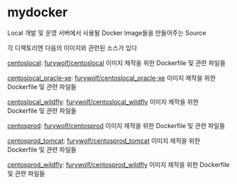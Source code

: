 mydocker
====================

Local 개발 및 운영 서버에서 사용될 Docker Image들을 만들어주는 Source

각 디렉토리엔 다음의 이미지와 관련된 소스가 있다

<a href="https://github.com/TerryChang/mydocker/tree/master/centoslocal" target="_blank">centoslocal</a>: <a href="https://hub.docker.com/r/furywolf/centoslocal/" target="_blank">furywolf/centoslocal</a> 이미지 제작을 위한 Dockerfile 및 관련 파일들

<a href="https://github.com/TerryChang/mydocker/tree/master/centoslocal_oracle-xe" target="_blank">centoslocal\_oracle-xe</a>: <a href="https://hub.docker.com/r/furywolf/centoslocal_oracle-xe/" target="_blank">furywolf/centoslocal\_oracle-xe</a> 이미지 제작을 위한 Dockerfile 및 관련 파일들

<a href="https://github.com/TerryChang/mydocker/tree/master/centoslocal_wildfly" target="_blank">centoslocal\_wildfly</a>: <a href="https://hub.docker.com/r/furywolf/centoslocal_wildfly/" target="_blank">furywolf/centoslocal\_wildfly</a> 이미지 제작을 위한 Dockerfile 및 관련 파일들

<a href="https://github.com/TerryChang/mydocker/tree/master/centosprod" target="_blank">centosprod</a>: <a href="https://hub.docker.com/r/furywolf/centosprod/" target="_blank">furywolf/centosprod</a> 이미지 제작을 위한 Dockerfile 및 관련 파일들

<a href="https://github.com/TerryChang/mydocker/tree/master/centosprod_tomcat" target="_blank">centosprod\_tomcat</a>: <a href="https://hub.docker.com/r/furywolf/centosprod_tomcat/" target="_blank">furywolf/centosprod\_tomcat</a> 이미지 제작을 위한 Dockerfile 및 관련 파일들

<a href="https://github.com/TerryChang/mydocker/tree/master/centosprod_wildfly" target="_blank">centosprod\_wildfly</a>: <a href="https://hub.docker.com/r/furywolf/centosprod_wildfly/" target="_blank">furywolf/centosprod\_wildfly</a> 이미지 제작을 위한 Dockerfile 및 관련 파일들
